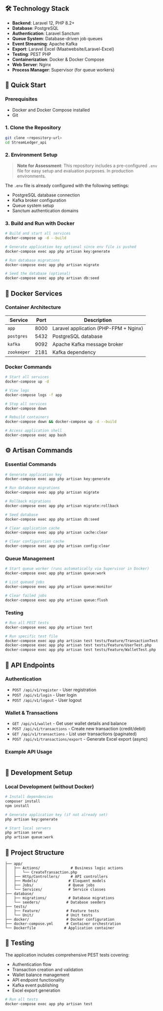 ## 🛠️ Technology Stack

-   **Backend**: Laravel 12, PHP 8.2+
-   **Database**: PostgreSQL
-   **Authentication**: Laravel Sanctum
-   **Queue System**: Database-driven job queues
-   **Event Streaming**: Apache Kafka
-   **Export**: Laravel Excel (Maatwebsite/Laravel-Excel)
-   **Testing**: PEST PHP
-   **Containerization**: Docker & Docker Compose
-   **Web Server**: Nginx
-   **Process Manager**: Supervisor (for queue workers)

## 🚀 Quick Start

### Prerequisites

-   Docker and Docker Compose installed
-   Git

### 1. Clone the Repository

```bash
git clone <repository-url>
cd StreamLedger_api
```

### 2. Environment Setup

> **Note for Assessment**: This repository includes a pre-configured `.env` file for easy setup and evaluation purposes. In production environments.

The `.env` file is already configured with the following settings:

-   PostgreSQL database connection
-   Kafka broker configuration
-   Queue system setup
-   Sanctum authentication domains

### 3. Build and Run with Docker

```bash
# Build and start all services
docker-compose up -d --build

# Generate application key optional since env file is pushed
docker-compose exec app php artisan key:generate

# Run database migrations
docker-compose exec app php artisan migrate

# Seed the database (optional)
docker-compose exec app php artisan db:seed
```

## 🐳 Docker Services

### Container Architecture

| Service     | Port | Description                           |
| ----------- | ---- | ------------------------------------- |
| `app`       | 8000 | Laravel application (PHP-FPM + Nginx) |
| `postgres`  | 5432 | PostgreSQL database                   |
| `kafka`     | 9092 | Apache Kafka message broker           |
| `zookeeper` | 2181 | Kafka dependency                      |

### Docker Commands

```bash
# Start all services
docker-compose up -d

# View logs
docker-compose logs -f app

# Stop all services
docker-compose down

# Rebuild containers
docker-compose down && docker-compose up -d --build

# Access application shell
docker-compose exec app bash
```

## ⚙️ Artisan Commands

### Essential Commands

```bash
# Generate application key
docker-compose exec app php artisan key:generate

# Run database migrations
docker-compose exec app php artisan migrate

# Rollback migrations
docker-compose exec app php artisan migrate:rollback

# Seed database
docker-compose exec app php artisan db:seed

# Clear application cache
docker-compose exec app php artisan cache:clear

# Clear configuration cache
docker-compose exec app php artisan config:clear
```

### Queue Management

```bash
# Start queue worker (runs automatically via Supervisor in Docker)
docker-compose exec app php artisan queue:work

# List queued jobs
docker-compose exec app php artisan queue:monitor

# Clear failed jobs
docker-compose exec app php artisan queue:flush
```

### Testing

```bash
# Run all PEST tests
docker-compose exec app php artisan test

# Run specific test file
docker-compose exec app php artisan test tests/Feature/TransactionTest.php
docker-compose exec app php artisan test tests/Feature/UserTest.php
docker-compose exec app php artisan test tests/Feature/WalletTest.php

```

## 📡 API Endpoints

### Authentication

-   `POST /api/v1/register` - User registration
-   `POST /api/v1/login` - User login
-   `POST /api/v1/logout` - User logout

### Wallet & Transactions

-   `GET /api/v1/wallet` - Get user wallet details and balance
-   `POST /api/v1/transactions` - Create new transaction (credit/debit)
-   `GET /api/v1/transactions` - List user transactions (paginated)
-   `POST /api/v1/transactions/export` - Generate Excel export (async)

### Example API Usage

```bash

```

## 🔧 Development Setup

### Local Development (without Docker)

```bash
# Install dependencies
composer install
npm install

# Generate application key (if not already set)
php artisan key:generate

# Start local servers
php artisan serve
php artisan queue:work
```

## 📁 Project Structure

```
├── app/
│   ├── Actions/              # Business logic actions
│   │   └── CreateTransaction.php
│   ├── Http/Controllers/     # API controllers
│   ├── Models/              # Eloquent models
│   ├── Jobs/                # Queue jobs
│   └── Services/            # Service classes
├── database/
│   ├── migrations/          # Database migrations
│   └── seeders/            # Database seeders
├── tests/
│   ├── Feature/            # Feature tests
│   └── Unit/               # Unit tests
├── docker/                 # Docker configuration
├── docker-compose.yml      # Container orchestration
└── Dockerfile             # Application container
```

## 🧪 Testing

The application includes comprehensive PEST tests covering:

-   Authentication flow
-   Transaction creation and validation
-   Wallet balance management
-   API endpoint functionality
-   Kafka event publishing
-   Excel export generation

```bash
# Run all tests
docker-compose exec app php artisan test

```
